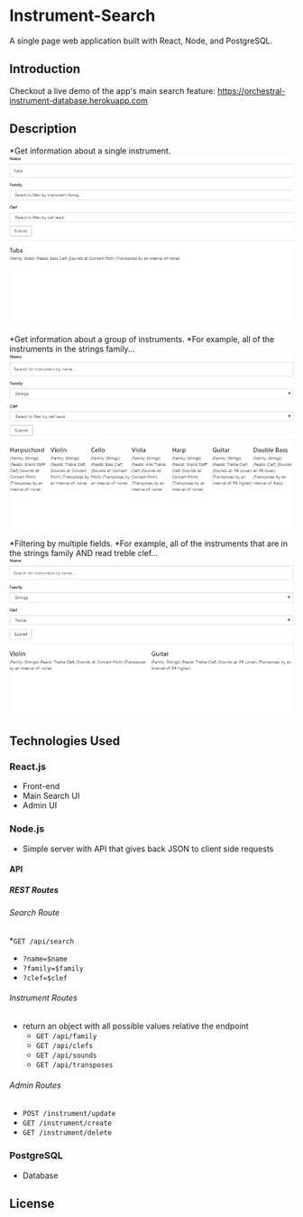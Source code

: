 # Instrument-Search

  A single page web application built with React, Node, and PostgreSQL. 

## Introduction

  Checkout a live demo of the app's main search feature:
  https://orchestral-instrument-database.herokuapp.com

## Description
*Get information about a single instrument.  
![screenshot-name-results](images/Tuba.jpg)

*Get information about a group of instruments.
  *For example, all of the instruments in the strings family...
![screenshot-family-results](images/stings.jpg)  
  
*Filtering by multiple fields.
  *For example, all of the instruments that are in the strings family AND read treble clef...
![screenshot-family-clef-results](images/strings-treble.jpg)

## Technologies Used
 
### React.js
* Front-end  
* Main Search UI    
* Admin UI  

### Node.js  
* Simple server with API that gives back JSON to client side requests

#### API

##### REST Routes

###### Search Route
*`GET /api/search`
  * `?name=$name`
  * `?family=$family`
  * `?clef=$clef`

###### Instrument Routes 
* return an object with all possible values relative the endpoint
  * `GET /api/family`
  * `GET /api/clefs`
  * `GET /api/sounds`
  * `GET /api/transposes`

###### Admin Routes
* `POST /instrument/update`
* `GET /instrument/create`
* `GET /instrument/delete`

### PostgreSQL  
* Database


## License
